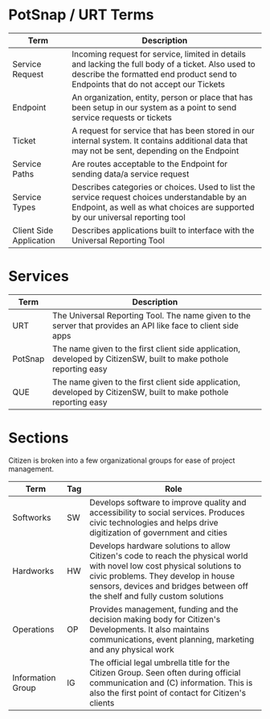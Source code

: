 # PotSnap / URT Terms
| Term          | Description   |
| ------------- | ------------- |
| Service Request  | Incoming request for service, limited in details and lacking the full body of a ticket. Also used to describe the formatted end product send to Endpoints that do not accept our Tickets  |
| Endpoint | An organization, entity, person or place that has been setup in our system as a point to send service requests or tickets  |
| Ticket | A request for service that has been stored in our internal system. It contains additional data that may not be sent, depending on the Endpoint |
| Service Paths | Are routes acceptable to the Endpoint for sending data/a service request |
| Service Types | Describes categories or choices. Used to list the service request choices understandable by an Endpoint, as well as what choices are supported by our universal reporting tool |
| Client Side Application | Describes applications built to interface with the Universal Reporting Tool |


# Services
| Term          | Description   |
| ------------- | ------------- |
| URT  | The Universal Reporting Tool. The name given to the server that provides an API like face to client side apps |
| PotSnap | The name given to the first client side application, developed by CitizenSW, built to make pothole reporting easy |
| QUE | The name given to the first client side application, developed by CitizenSW, built to make pothole reporting easy |

# Sections
Citizen is broken into a few organizational groups for ease of project management.

| Term          | Tag | Role      |
| ------------- | --- |---------- |
| Softworks | SW | Develops software to improve quality and accessibility to social services. Produces civic technologies and helps drive digitization of government and cities |
| Hardworks | HW | Develops hardware solutions to allow Citizen's code to reach the physical world with novel low cost physical solutions to civic problems. They develop in house sensors, devices and bridges between off the shelf and fully custom solutions |
| Operations | OP | Provides management, funding and the decision making body for Citizen's Developments. It also maintains communications, event planning, marketing and any physical work
| Information Group | IG | The official legal umbrella title for the Citizen Group. Seen often during official communication and (C) information. This is also the first point of contact for Citizen's clients